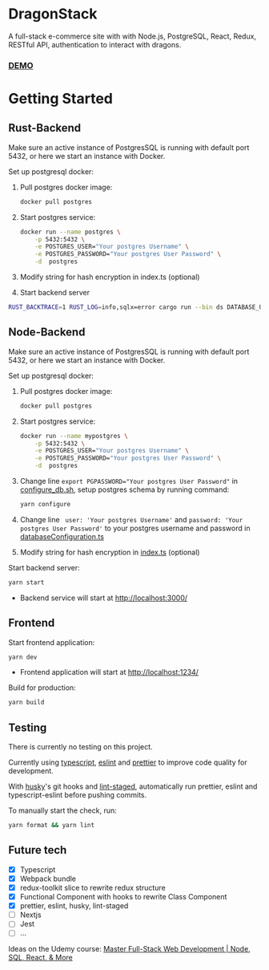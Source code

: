 # DragonStack
A full-stack e-commerce site with with Node.js, PostgreSQL, React, Redux, RESTful API, authentication to interact with dragons. 
### [DEMO](https://dragonstackfront.herokuapp.com/)

# Getting Started
## Rust-Backend
Make sure an active instance of PostgresSQL is running with default port 5432, or here we start an instance with Docker.

Set up postgresql docker:

1. Pull postgres docker image: 
   
    ```bash
    docker pull postgres
    ```

2. Start postgres service: 
    ```bash
    docker run --name postgres \
        -p 5432:5432 \
        -e POSTGRES_USER="Your postgres Username" \
        -e POSTGRES_PASSWORD="Your postgres User Password" \
        -d  postgres
    ```

3. Modify string for hash encryption in index.ts (optional)

4. Start backend server 
```bash
RUST_BACKTRACE=1 RUST_LOG=info,sqlx=error cargo run --bin ds DATABASE_URL=postgres://"Your postgres Username":"Your postgres User Password"@localhost:5432/dragonstack?sslmode=disable mono
```

## Node-Backend
Make sure an active instance of PostgresSQL is running with default port 5432, or here we start an instance with Docker.

Set up postgresql docker:

1. Pull postgres docker image: 
   
    ```bash
    docker pull postgres
    ```

2. Start postgres service: 
    ```bash
    docker run --name mypostgres \
        -p 5432:5432 \
        -e POSTGRES_USER="Your postgres Username" \
        -e POSTGRES_PASSWORD="Your postgres User Password" \
        -d  postgres
    ```

3. Change line `export PGPASSWORD="Your postgres User Password"` in [configure_db.sh](https://github.com/leonzchang/dragonstack/tree/master/backend/bin), setup postgres schema by running command:
    ```bash
    yarn configure
    ```
4. Change line ` user: 'Your postgres Username'` and `password: 'Your postgres User Password'` to your postgres username and password in [databaseConfiguration.ts](https://github.com/leonzchang/dragonstack/tree/master/backend/bin)
5. Modify string for hash encryption in [index.ts](https://github.com/leonzchang/dragonstack/tree/master/backend/bin) (optional)

Start backend server: 
```bash
yarn start
```
- Backend service will start at [http://localhost:3000/]( http://localhost:3000/)

## Frontend
Start frontend application: 
```bash 
yarn dev
```

- Frontend application will start at [http://localhost:1234/]( http://localhost:1234/)
  

Build for production: 
```bash  
yarn build
```


## Testing
There is currently no testing on this project.

Currently using [typescript](https://www.typescriptlang.org/), [eslint](https://eslint.org/) and [prettier](https://prettier.io/) to improve code quality for development.

With [husky](https://typicode.github.io/husky/#/)'s git hooks and [lint-staged](https://github.com/okonet/lint-staged), automatically run prettier, eslint and typescript-eslint before pushing commits.

To manually start the check, run:
```bash 
yarn format && yarn lint
```



## Future tech
- [x] Typescript
- [x] Webpack bundle
- [x] redux-toolkit slice to rewrite redux structure
- [x] Functional Component with hooks to rewrite Class Component
- [x] prettier, eslint, husky, lint-staged
- [ ] Nextjs
- [ ] Jest
- [ ] ...

Ideas on the Udemy course: [Master Full-Stack Web Development | Node, SQL, React, & More](https://www.udemy.com/course/full-stack/)






